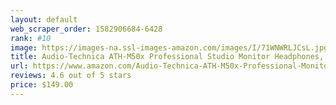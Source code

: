 ```yaml
---
layout: default 
﻿web_scraper_order: 1582906684-6428
rank: #10
image: https://images-na.ssl-images-amazon.com/images/I/71WNWRLJCsL.jpg
title: Audio-Technica ATH-M50x Professional Studio Monitor Headphones, Black
url: https://www.amazon.com/Audio-Technica-ATH-M50x-Professional-Monitor-Headphones/dp/B00HVLUR86/ref=zg_mw_musical-instruments_10?_encoding=UTF8&psc=1&refRID=8WS11NK2AYWPF8KSMPEX
reviews: 4.6 out of 5 stars
price: $149.00 
---
```


